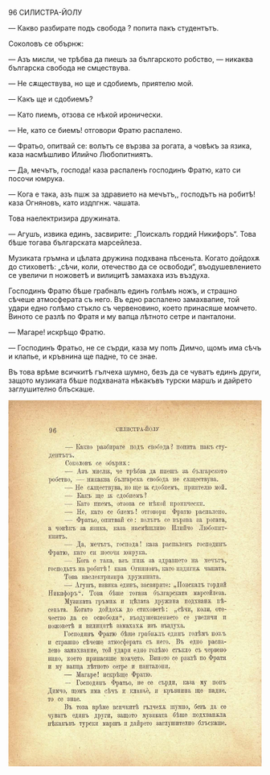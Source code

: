 ﻿96	СИЛИСТРА-ЙОЛУ

— Какво разбирате подъ свобода ? попита пакъ студентътъ.

Соколовъ се обърнж:

— Азъ мисли, че трѣбва да пиешъ за българското робство, — никаква българска свобода не смцествува.

— Не сѫществува, но ще и сдобиемъ, приятелю мой.

— Какъ ще и сдобиемъ?

— Като пиемъ, отзова се нѣкой иронически.

— Не, като се биемъ! отговори Фратю распалено.

— Фратьо, опитвай се: волътъ се вързва за рогата, а човѣкъ за язика, каза насмѣшливо Илийчо Любопитниятъ.

— Да, мечътъ, господа! каза распаленъ господинъ Фратю, като си посочи юмрука.

— Кога е така, азъ пшж за здравието на мечътъ,, господътъ на робитѣ! каза Огняновъ, като издпгнж. чашата.

Това наелектризира дружината.

— Агушъ, извика единъ, засвирите: „Поискалъ гордий Никифоръ“. Това бѣше тогава българската марсейлеза.

Музиката гръмна и цѣлата дружина подхвана пѣсеньта. Когато дойдохѫ до стиховетѣ: „сѣчи, коли, отечество да се освободи“, въодушевлението се увеличи п ножоветѣ и вилицитѣ замахаха изъ въздуха.

Господинъ Фратю бѣше грабналъ единъ голѣмъ ножъ, и страшно сѣчеше атмосферата съ него. Въ едно распалено замахвапие, той удари едно голѣмо стъкло съ червеновино, което принасяше момчето. Виното се разлѣ по Фратя и му вапца лѣтното сетре и панталони.

— Магаре! искрѣщо Фратю.

— Господинъ Фратьо, не се сърди, каза му попъ Димчо, щомъ има сѣчъ и клапье, и кръвнина ще падне, то се знае.

Въ това врѣме всичкитѣ гълчеха шумно, безъ да се чуватъ единъ други, защото музиката бѣше подхваната нѣкакъвъ турски маршъ и дайрето заглушително блъскаше.

![original](images/113.jpg)

